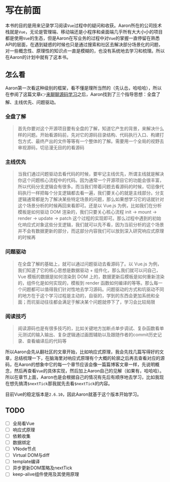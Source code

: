 # 写在前面
本书的目的是用来记录学习阅读`Vue`过程中的疑问和收获。Aaron所在的公司技术栈就是`Vue`，无论是管理端、移动端还是小程序和桌面端几乎所有大大小小的项目都是使用`Vue`的生态，但是Aaron在写业务的过程中对`Vue`的掌握一直停留在熟悉API的层面，在遇到疑惑的时候也只是通过搜索和社区去解决部分场景化的问题，对一些概念性、原理性的知识点一直是模糊的，也没有系统地去学习和梳理。所以在Aaron的计划中就有了这本书。

## 怎么看
Aaron第一次看这种级别的框架，看不懂是理所当然的（先认怂，哈哈哈），所以在参阅了这篇文章👉[来聊聊源码学习](https://zhuanlan.zhihu.com/p/37803150)之后，Aaron找到了三个指导思想：全盘了解、主线优先、问题驱动。

### 全盘了解
> 首先你要对这个开源项目要有全盘的了解，知道它产生的背景，来解决什么样的问题。开始看源码前，先对它的源码目录结构、代码执行入口、构建打包方式、最终产出的文件等等有一个整体的了解。需要用一个全局的视野去审视源码，切忌漫无目的的看源码

### 主线优先
> 当我们通过问题驱动去看代码的时候，要牢记主线优先，所谓主线就是解决你这个问题核心流程中的代码。因为通常一个开源项目它的功能会很丰富，所以代码分支逻辑会有很多。而当我们带着问题去看源码的时候，切忌像代码执行一样把每个分支逻辑都去看一遍，我们要关心的就是主线部分。分支逻辑通常都是为了解决某些特定场景的问题，那么如果想学习它的话就针对这个场景分析的时候再回来看即可。还是以 Vue.js 为例，比如我们在分析模板是如何驱动 DOM 渲染的，我们只要关心核心流程 init -> mount -> render -> update -> patch 这个过程的实现即可。那么过程中遇到的初始化响应式对象这些分支逻辑，我们就可以先不看，因为当前分析的这个场景并不会有数据更新的部分，而这部分内容我们可以放到深入研究响应式原理的时候再

### 问题驱动
> 在全盘了解的基础上，就可以通过问题驱动去看源码了。以 Vue.js 为例，我们知道了它的核心思想是数据驱动 + 组件化，那么我们就可以问自己，Vue 模板的数据是如何渲染到 DOM 上的，数据更新后模板是如何重新渲染的，组件化是如何实现的，模板到 render 函数如何编译的等等。那么每一个问题都可以值得我们针对性地去学习源码。问题驱动的方式和坑驱动不同的地方在于这个学习过程是主动的，自驱的，学到的东西会更加系统和全面；而坑驱动往往都会满足于解决某个问题就停下了，学习会比较局限

### 阅读技巧
> 阅读源码也是有很多技巧的，比如关键地方加断点单步调试、复杂函数看单元测试的输入输出、复杂逻辑通过画图辅助以及跟随作者的commit历史记录、查看编译后的代码等

所以Aaron会先从翻社区的文章开始，比如响应式原理，我会先找几篇写得好的文章，总结梳理一下，在脑海里对响应式原理有个大概的轮廓之后再去查看对应的源码，在Aaron的想象中它的每一个章节应该会像一篇篇博客文章一样，先说明概念，然后再查看`Vue`的具体实现，然后加上Aaron自己的见解（如果有，哈哈哈）。所以在章节上面，Aaron也是会根据自己的情况有先后有顺序地去学习，比如我现在想先搞清`$nextTick`那我就先去看`$nextTick`的内容。

目前Vue的稳定版本是`2.6.10`，因此Aaron就基于这个版本开始学习。

<!-- TODO: -->
## TODO
- [ ] 全局看Vue
- [ ] 响应式原理
- [ ] 依赖收集
- [ ] 数据绑定
- [ ] VNode节点
- [ ] Virtual DOM与diff
- [ ] template编译
- [ ] 异步更新DOM策略及nextTick
- [ ] keep-alive组件使用及其使用原理